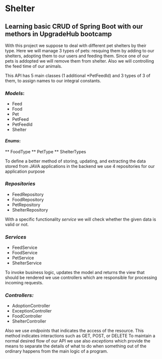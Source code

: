 # Shelter
## Learning basic CRUD of Spring Boot with our methors in UpgradeHub bootcamp

With this project we suppose to deal with different pet shelters by their type. 
Here we will manage 3 types of pets: resquing them by adding to our shelters, adopting them to our users and feeding them.
Since one of our pets is addopted we will remove them from shelter. Also we will controlling the feed time of our animals.

This API has 5 main classes (1 additional *PetFeedId) and 3 types of 3 of them, to assign names to our integral constants.
### *Models*:
* Feed
* Food
* Pet
* PetFeed
* PetFeedId
* Shelter
#### *Enums*:
** FoodType
** PetType
** ShelterTypes

To define a better method of storing, updating, and extracting the data stored from JAVA applications in the backend we use 4 repositories for our application purpose
### *Repositories*
* FeedRepository
* FoodRepository
* PetRepository
* ShelterRepository

With a specific functionality *service* we will check whether the given data is valid or not.
### *Services*
* FeedService
* FoodService
* PetService
* ShelterService

To invoke business logic, updates the model and returns the view that should be rendered we use controllers which are responsible for processing incoming requests.
### *Controllers:*
* AdoptionController 
* ExceptionController
* FoodController
* ShelterController

Also we use *endpoints* that indicates the access of the resource. This method indicates interactions such as GET, POST, or DELETE
To maintain a normal desired flow of our API we use also *exceptions* which provide the means to separate the details of what to do when something out of the ordinary happens from the main logic of a program.
